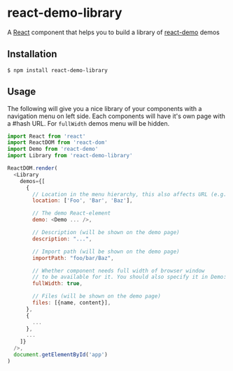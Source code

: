 # react-demo-library

A [React](https://facebook.github.io/react/) component that helps you to build
a library of [react-demo](https://github.com/rpominov/react-demo) demos


## Installation

```
$ npm install react-demo-library
```


## Usage

The following will give you a nice library of your components with a navigation menu on left side.
Each components will have it's own page with a #hash URL.
For `fullWidth` demos menu will be hidden.

```js
import React from 'react'
import ReactDOM from 'react-dom'
import Demo from 'react-demo'
import Library from 'react-demo-library'

ReactDOM.render(
  <Library
    demos={[
      {
        // Location in the menu hierarchy, this also affects URL (e.g. #!Foo/Bar/Baz/)
        location: ['Foo', 'Bar', 'Baz'],

        // The demo React-element
        demo: <Demo ... />,

        // Description (will be shown on the demo page)
        description: "...",

        // Import path (will be shown on the demo page)
        importPath: "foo/bar/Baz",

        // Whether component needs full width of browser window
        // to be available for it. You should also specify it in Demo: <Demo fullWidth ... />
        fullWidth: true,

        // Files (will be shown on the demo page)
        files: [{name, content}],
      },
      {
        ...
      },
      ...
    ]}
  />,
  document.getElementById('app')
)
```
